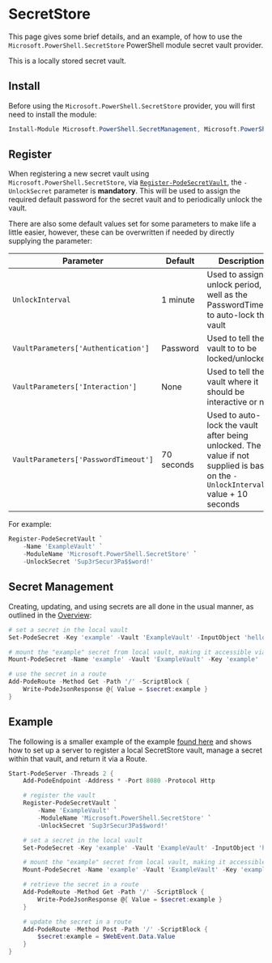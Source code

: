 # SecretStore

This page gives some brief details, and an example, of how to use the `Microsoft.PowerShell.SecretStore` PowerShell module secret vault provider.

This is a locally stored secret vault.

## Install

Before using the `Microsoft.PowerShell.SecretStore` provider, you will first need to install the module:

```powershell
Install-Module Microsoft.PowerShell.SecretManagement, Microsoft.PowerShell.SecretStore
```

## Register

When registering a new secret vault using `Microsoft.PowerShell.SecretStore`, via [`Register-PodeSecretVault`](../../../../Functions/Secrets/Register-PodeSecretVault), the `-UnlockSecret` parameter is **mandatory**. This will be used to assign the required default password for the secret vault and to periodically unlock the vault.

There are also some default values set for some parameters to make life a little easier, however, these can be overwritten if needed by directly supplying the parameter:

| Parameter                            | Default    | Description                                                                                                                      |
| ------------------------------------ | ---------- | -------------------------------------------------------------------------------------------------------------------------------- |
| `UnlockInterval`                     | 1 minute   | Used to assign an unlock period, as well as the PasswordTimeout to auto-lock the vault                                           |
| `VaultParameters['Authentication']`  | Password   | Used to tell the vault to to be locked/unlocked                                                                                  |
| `VaultParameters['Interaction']`     | None       | Used to tell the vault where it should be interactive or not                                                                     |
| `VaultParameters['PasswordTimeout']` | 70 seconds | Used to auto-lock the vault after being unlocked. The value if not supplied is based on the `-UnlockInterval` value + 10 seconds |

For example:

```powershell
Register-PodeSecretVault `
    -Name 'ExampleVault' `
    -ModuleName 'Microsoft.PowerShell.SecretStore' `
    -UnlockSecret 'Sup3rSecur3Pa$$word!'
```

## Secret Management

Creating, updating, and using secrets are all done in the usual manner, as outlined in the [Overview](../../Overview):

```powershell
# set a secret in the local vault
Set-PodeSecret -Key 'example' -Vault 'ExampleVault' -InputObject 'hello, world!'

# mount the "example" secret from local vault, making it accessible via $secret:example
Mount-PodeSecret -Name 'example' -Vault 'ExampleVault' -Key 'example'

# use the secret in a route
Add-PodeRoute -Method Get -Path '/' -ScriptBlock {
    Write-PodeJsonResponse @{ Value = $secret:example }
}
```

## Example

The following is a smaller example of the example [found here](https://github.com/Badgerati/Pode/blob/develop/examples/web-secrets-local.ps1) and shows how to set up a server to register a local SecretStore vault, manage a secret within that vault, and return it via a Route.

```powershell
Start-PodeServer -Threads 2 {
    Add-PodeEndpoint -Address * -Port 8080 -Protocol Http

    # register the vault
    Register-PodeSecretVault `
        -Name 'ExampleVault' `
        -ModuleName 'Microsoft.PowerShell.SecretStore' `
        -UnlockSecret 'Sup3rSecur3Pa$$word!'

    # set a secret in the local vault
    Set-PodeSecret -Key 'example' -Vault 'ExampleVault' -InputObject 'hello, world!'

    # mount the "example" secret from local vault, making it accessible via $secret:example
    Mount-PodeSecret -Name 'example' -Vault 'ExampleVault' -Key 'example'

    # retrieve the secret in a route
    Add-PodeRoute -Method Get -Path '/' -ScriptBlock {
        Write-PodeJsonResponse @{ Value = $secret:example }
    }

    # update the secret in a route
    Add-PodeRoute -Method Post -Path '/' -ScriptBlock {
        $secret:example = $WebEvent.Data.Value
    }
}
```
